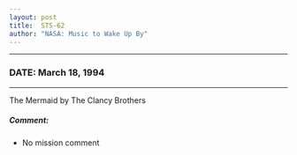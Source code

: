 ```yaml
---
layout: post
title:  STS-62
author: "NASA: Music to Wake Up By"
---
```


----
### DATE: March 18, 1994
----
The Mermaid by The Clancy Brothers

##### Comment:
* No mission comment
